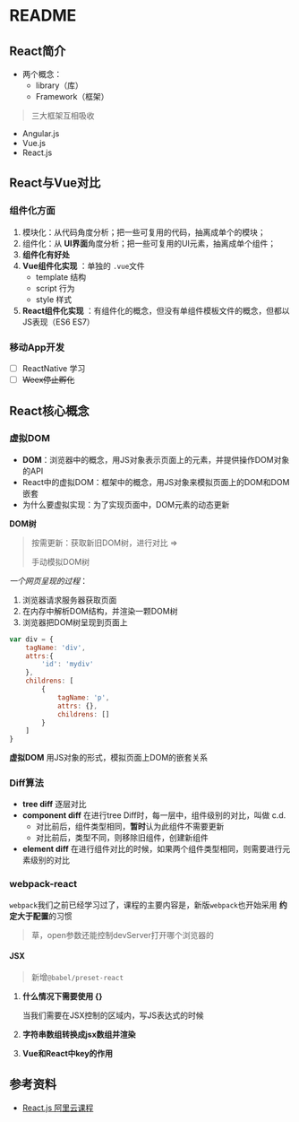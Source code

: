 # README

## React简介

- 两个概念：
  - library（库）
  - Framework（框架）

> 三大框架互相吸收

- Angular.js
- Vue.js
- React.js

## React与Vue对比

### 组件化方面

1. 模块化：从代码角度分析；把一些可复用的代码，抽离成单个的模块；
2. 组件化：从 **UI界面**角度分析；把一些可复用的UI元素，抽离成单个组件；
3. **组件化有好处**
4. **Vue组件化实现** ：单独的 `.vue`文件
   - template 结构
   - script 行为
   - style 样式
5. **React组件化实现** ：有组件化的概念，但没有单组件模板文件的概念，但都以JS表现（ES6 ES7）

### 移动App开发

- [ ] ReactNative 学习
- [ ] ~~Weex停止孵化~~

## React核心概念

### 虚拟DOM

- **DOM**：浏览器中的概念，用JS对象表示页面上的元素，并提供操作DOM对象的API
- React中的虚拟DOM：框架中的概念，用JS对象来模拟页面上的DOM和DOM嵌套
- 为什么要虚拟实现：为了实现页面中，DOM元素的动态更新

**DOM树** 

> 按需更新：获取新旧DOM树，进行对比 =>
>
> 手动模拟DOM树

*一个网页呈现的过程*：

1. 浏览器请求服务器获取页面
2. 在内存中解析DOM结构，并渲染一颗DOM树
3. 浏览器把DOM树呈现到页面上

```javascript
var div = {
    tagName: 'div',
    attrs:{
        'id': 'mydiv'
    },
    childrens: [
        {
            tagName: 'p',
            attrs: {},
            childrens: []
        }
    ]
}
```

**虚拟DOM** 用JS对象的形式，模拟页面上DOM的嵌套关系

### Diff算法

- **tree diff** 逐层对比
- **component diff** 在进行tree Diff时，每一层中，组件级别的对比，叫做 c.d.
  - 对比前后，组件类型相同，**暂时**认为此组件不需要更新
  - 对比前后，类型不同，则移除旧组件，创建新组件
- **element diff** 在进行组件对比的时候，如果两个组件类型相同，则需要进行元素级别的对比

### webpack-react

`webpack`我们之前已经学习过了，课程的主要内容是，新版`webpack`也开始采用 **约定大于配置**的习惯

> 草，open参数还能控制devServer打开哪个浏览器的

#### JSX

>  新增`@babel/preset-react` 

1. **什么情况下需要使用 {}**

    当我们需要在JSX控制的区域内，写JS表达式的时候

2. **字符串数组转换成jsx数组并渲染**
3. **Vue和React中key的作用**


## 参考资料

- [React.js 阿里云课程](https://edu.aliyun.com/course/1727?spm=5176.10731542.0.0.3eca11d3X5dpf3)